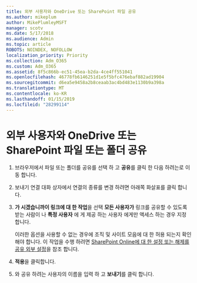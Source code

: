 ```yaml
---
title: 외부 사용자와 OneDrive 또는 SharePoint 파일 공유
ms.author: mikeplum
author: MikePlumleyMSFT
manager: scotv
ms.date: 5/17/2018
ms.audience: Admin
ms.topic: article
ROBOTS: NOINDEX, NOFOLLOW
localization_priority: Priority
ms.collection: Adm_O365
ms.custom: Adm_O365
ms.assetid: 8f5c866b-ec51-45ea-b2da-4ce4ff551041
ms.openlocfilehash: 46778fb6146251d1e5f5bfc476ebaf882ad19904
ms.sourcegitcommit: d6ea5e9458a2b8ceaab3ac4bd483e1130b9a398a
ms.translationtype: MT
ms.contentlocale: ko-KR
ms.lasthandoff: 01/15/2019
ms.locfileid: "28299114"
---
```

# <a name="share-a-onedrive-or-sharepoint-file-or-folder-with-external-users"></a>외부 사용자와 OneDrive 또는 SharePoint 파일 또는 폴더 공유

1. 브라우저에서 파일 또는 폴더를 공유를 선택 하 고 **공유**를 클릭 한 다음 하려는로 이동 합니다.
    
2. 보내기 연결 대화 상자에서 연결의 종류를 변경 하려면 아래쪽 화살표를 클릭 합니다.
    
3. **가 시겠습니까이 링크에 대 한 작업**을 선택 **모든 사용자가** 링크를 공유할 수 있도록 받는 사람이 나 **특정 사용자** 에 게 제공 하는 사용자 에게만 액세스 하는 경우 지정 합니다. 
    
    이러한 옵션을 사용할 수 없는 경우에 조직 및 사이트 모음에 대 한 허용 되는지 확인 해야 합니다. 이 작업을 수행 하려면 [SharePoint Online에 대 한 설정 또는 해제를 공유 외부 설정](https://go.microsoft.com/fwlink/?linkid=866426)을 참조 합니다.
    
4. **적용**을 클릭합니다.
    
5. 와 공유 하려는 사용자의 이름을 입력 하 고 **보내기**를 클릭 합니다.
    

